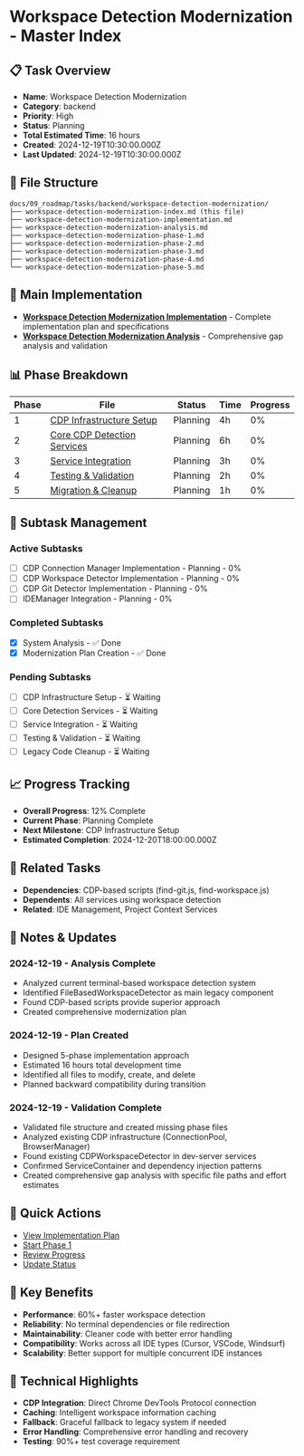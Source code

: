 # Workspace Detection Modernization - Master Index

## 📋 Task Overview
- **Name**: Workspace Detection Modernization
- **Category**: backend
- **Priority**: High
- **Status**: Planning
- **Total Estimated Time**: 16 hours
- **Created**: 2024-12-19T10:30:00.000Z
- **Last Updated**: 2024-12-19T10:30:00.000Z

## 📁 File Structure
```
docs/09_roadmap/tasks/backend/workspace-detection-modernization/
├── workspace-detection-modernization-index.md (this file)
├── workspace-detection-modernization-implementation.md
├── workspace-detection-modernization-analysis.md
├── workspace-detection-modernization-phase-1.md
├── workspace-detection-modernization-phase-2.md
├── workspace-detection-modernization-phase-3.md
├── workspace-detection-modernization-phase-4.md
└── workspace-detection-modernization-phase-5.md
```

## 🎯 Main Implementation
- **[Workspace Detection Modernization Implementation](./workspace-detection-modernization-implementation.md)** - Complete implementation plan and specifications
- **[Workspace Detection Modernization Analysis](./workspace-detection-modernization-analysis.md)** - Comprehensive gap analysis and validation

## 📊 Phase Breakdown
| Phase | File | Status | Time | Progress |
|-------|------|--------|------|----------|
| 1 | [CDP Infrastructure Setup](./workspace-detection-modernization-phase-1.md) | Planning | 4h | 0% |
| 2 | [Core CDP Detection Services](./workspace-detection-modernization-phase-2.md) | Planning | 6h | 0% |
| 3 | [Service Integration](./workspace-detection-modernization-phase-3.md) | Planning | 3h | 0% |
| 4 | [Testing & Validation](./workspace-detection-modernization-phase-4.md) | Planning | 2h | 0% |
| 5 | [Migration & Cleanup](./workspace-detection-modernization-phase-5.md) | Planning | 1h | 0% |

## 🔄 Subtask Management
### Active Subtasks
- [ ] CDP Connection Manager Implementation - Planning - 0%
- [ ] CDP Workspace Detector Implementation - Planning - 0%
- [ ] CDP Git Detector Implementation - Planning - 0%
- [ ] IDEManager Integration - Planning - 0%

### Completed Subtasks
- [x] System Analysis - ✅ Done
- [x] Modernization Plan Creation - ✅ Done

### Pending Subtasks
- [ ] CDP Infrastructure Setup - ⏳ Waiting
- [ ] Core Detection Services - ⏳ Waiting
- [ ] Service Integration - ⏳ Waiting
- [ ] Testing & Validation - ⏳ Waiting
- [ ] Legacy Code Cleanup - ⏳ Waiting

## 📈 Progress Tracking
- **Overall Progress**: 12% Complete
- **Current Phase**: Planning Complete
- **Next Milestone**: CDP Infrastructure Setup
- **Estimated Completion**: 2024-12-20T18:00:00.000Z

## 🔗 Related Tasks
- **Dependencies**: CDP-based scripts (find-git.js, find-workspace.js)
- **Dependents**: All services using workspace detection
- **Related**: IDE Management, Project Context Services

## 📝 Notes & Updates
### 2024-12-19 - Analysis Complete
- Analyzed current terminal-based workspace detection system
- Identified FileBasedWorkspaceDetector as main legacy component
- Found CDP-based scripts provide superior approach
- Created comprehensive modernization plan

### 2024-12-19 - Plan Created
- Designed 5-phase implementation approach
- Estimated 16 hours total development time
- Identified all files to modify, create, and delete
- Planned backward compatibility during transition

### 2024-12-19 - Validation Complete
- Validated file structure and created missing phase files
- Analyzed existing CDP infrastructure (ConnectionPool, BrowserManager)
- Found existing CDPWorkspaceDetector in dev-server services
- Confirmed ServiceContainer and dependency injection patterns
- Created comprehensive gap analysis with specific file paths and effort estimates

## 🚀 Quick Actions
- [View Implementation Plan](./workspace-detection-modernization-implementation.md)
- [Start Phase 1](./workspace-detection-modernization-phase-1.md)
- [Review Progress](#progress-tracking)
- [Update Status](#notes--updates)

## 🎯 Key Benefits
- **Performance**: 60%+ faster workspace detection
- **Reliability**: No terminal dependencies or file redirection
- **Maintainability**: Cleaner code with better error handling
- **Compatibility**: Works across all IDE types (Cursor, VSCode, Windsurf)
- **Scalability**: Better support for multiple concurrent IDE instances

## 🔧 Technical Highlights
- **CDP Integration**: Direct Chrome DevTools Protocol connection
- **Caching**: Intelligent workspace information caching
- **Fallback**: Graceful fallback to legacy system if needed
- **Error Handling**: Comprehensive error handling and recovery
- **Testing**: 90%+ test coverage requirement
